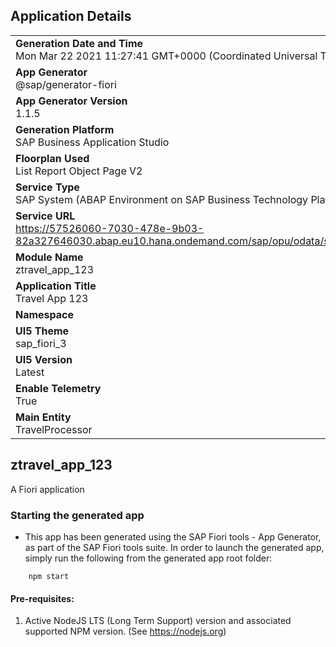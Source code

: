 ## Application Details
|               |
| ------------- |
|**Generation Date and Time**<br>Mon Mar 22 2021 11:27:41 GMT+0000 (Coordinated Universal Time)|
|**App Generator**<br>@sap/generator-fiori|
|**App Generator Version**<br>1.1.5|
|**Generation Platform**<br>SAP Business Application Studio|
|**Floorplan Used**<br>List Report Object Page V2|
|**Service Type**<br>SAP System (ABAP Environment on SAP Business Technology Platform)|
|**Service URL**<br>https://57526060-7030-478e-9b03-82a327646030.abap.eu10.hana.ondemand.com/sap/opu/odata/sap/ZUI_C_TRAVEL_M_123/
|**Module Name**<br>ztravel_app_123|
|**Application Title**<br>Travel App 123|
|**Namespace**<br>|
|**UI5 Theme**<br>sap_fiori_3|
|**UI5 Version**<br>Latest|
|**Enable Telemetry**<br>True|
|**Main Entity**<br>TravelProcessor|

## ztravel_app_123

A Fiori application

### Starting the generated app

-   This app has been generated using the SAP Fiori tools - App Generator, as part of the SAP Fiori tools suite.  In order to launch the generated app, simply run the following from the generated app root folder:

```
    npm start
```


#### Pre-requisites:

1. Active NodeJS LTS (Long Term Support) version and associated supported NPM version.  (See https://nodejs.org)


